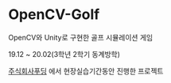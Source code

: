 # OpenCV-Golf
OpenCV와 Unity로 구현한 골프 시뮬레이션 게임

19.12 ~ 20.02(3학년 2학기 동계방학)

[주식회사푸딩](https://www.vpudding.com/about) 에서 현장실습기간동안 진행한 프로젝트

